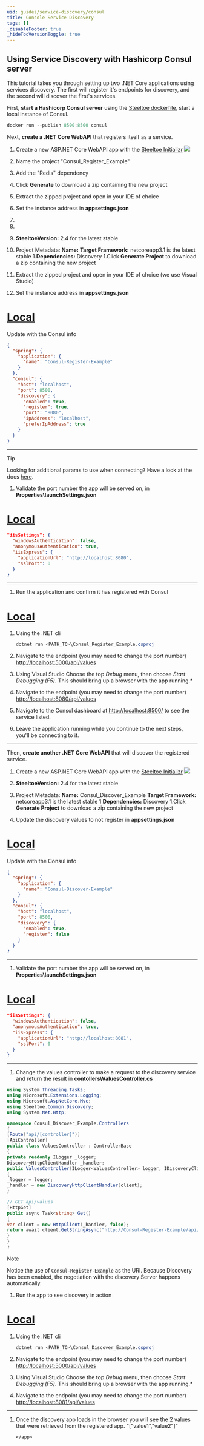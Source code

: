 ```yaml
---
uid: guides/service-discovery/consul
title: Console Service Discovery
tags: []
_disableFooter: true
_hideTocVersionToggle: true
---
```


## Using Service Discovery with Hashicorp Consul server

This tutorial takes you through setting up two .NET Core applications using services discovery. The first will register it's endpoints for discovery, and the second will discover the first's services.

First, **start a Hashicorp Consul server** using the [Steeltoe dockerfile](https://github.com/steeltoeoss/dockerfiles), start a local instance of Consul.

```powershell
docker run --publish 8500:8500 consul
```

Next, **create a .NET Core WebAPI** that registers itself as a service.

1. Create a new ASP.NET Core WebAPI app with the [Steeltoe Initializr](https://start.steeltoe.io)
   ![](~/guides/images/initializr/service-discovery.png)
1. Name the project "Consul_Register_Example"
1. Add the "Redis" dependency
1. Click **Generate** to download a zip containing the new project
1. Extract the zipped project and open in your IDE of choice
1. Set the instance address in **appsettings.json**
1.
1.
1. **SteeltoeVersion:** 2.4 for the latest stable
1. Project Metadata:
   **Name:**
   **Target Framework:** netcoreapp3.1 is the latest stable 1.**Dependencies:** Discovery
   1.Click **Generate Project** to download a zip containing the new project

1. Extract the zipped project and open in your IDE of choice (we use Visual Studio)
1. Set the instance address in **appsettings.json**

# [Local](#tab/local)

Update with the Consul info

```json
{
  "spring": {
    "application": {
      "name": "Consul-Register-Example"
    }
  },
  "consul": {
    "host": "localhost",
    "port": 8500,
    "discovery": {
      "enabled": true,
      "register": true,
      "port": "8080",
      "ipAddress": "localhost",
      "preferIpAddress": true
    }
  }
}
```

---

> [!TIP]
> Looking for additional params to use when connecting? Have a look at the docs [here](/service-discovery/docs).

1. Validate the port number the app will be served on, in **Properties\launchSettings.json**

# [Local](#tab/local)

```json
"iisSettings": {
  "windowsAuthentication": false,
  "anonymousAuthentication": true,
  "iisExpress": {
    "applicationUrl": "http://localhost:8080",
    "sslPort": 0
  }
}
```

---

1. Run the application and confirm it has registered with Consul

# [Local](#tab/local)

1. Using the .NET cli


    ```powershell
    dotnet run <PATH_TO>\Consul_Register_Example.csproj
    ```

1. Navigate to the endpoint (you may need to change the port number) [http://localhost:5000/api/values](http://localhost:5000/api/values)
1. Using Visual Studio
   Choose the top _Debug_ menu, then choose _Start Debugging (F5)_. This should bring up a browser with the app running.\*
1. Navigate to the endpoint (you may need to change the port number) [http://localhost:8080/api/values](http://localhost:8080/api/values)
1. Navigate to the Consol dashboard at [http://localhost:8500/](http://localhost:8500/) to see the service listed.
1. Leave the application running while you continue to the next steps, you'll be connecting to it.

---

Then, **create another .NET Core WebAPI** that will discover the registered service.

1. Create a new ASP.NET Core WebAPI app with the [Steeltoe Initializr](https://start.steeltoe.io)
   ![](~/guides/images/initializr/service-discovery.png)
1. **SteeltoeVersion:** 2.4 for the latest stable
1. Project Metadata:
   **Name:** Consul_Discover_Example
   **Target Framework:** netcoreapp3.1 is the latest stable 1.**Dependencies:** Discovery
   1.Click **Generate Project** to download a zip containing the new project

1. Update the discovery values to not register in **appsettings.json**

# [Local](#tab/local)

Update with the Consul info

```json
{
  "spring": {
    "application": {
      "name": "Consul-Discover-Example"
    }
  },
  "consul": {
    "host": "localhost",
    "port": 8500,
    "discovery": {
      "enabled": true,
      "register": false
    }
  }
}
```

---

1. Validate the port number the app will be served on, in **Properties\launchSettings.json**

# [Local](#tab/local)

```json
"iisSettings": {
  "windowsAuthentication": false,
  "anonymousAuthentication": true,
  "iisExpress": {
    "applicationUrl": "http://localhost:8081",
    "sslPort": 0
  }
}
```

---

1. Change the values controller to make a request to the discovery service and return the result in **contollers\ValuesController.cs**

```csharp
using System.Threading.Tasks;
using Microsoft.Extensions.Logging;
using Microsoft.AspNetCore.Mvc;
using Steeltoe.Common.Discovery;
using System.Net.Http;

namespace Consul_Discover_Example.Controllers
{
[Route("api/[controller]")]
[ApiController]
public class ValuesController : ControllerBase
{
private readonly ILogger _logger;
DiscoveryHttpClientHandler _handler;
public ValuesController(ILogger<ValuesController> logger, IDiscoveryClient client)
{
_logger = logger;
_handler = new DiscoveryHttpClientHandler(client);
}

// GET api/values
[HttpGet]
public async Task<string> Get()
{
var client = new HttpClient(_handler, false);
return await client.GetStringAsync("http://Consul-Register-Example/api/values");
}
}
}
```

> [!NOTE]
> Notice the use of `Consul-Register-Example` as the URI. Because Discovery has been enabled, the negotiation with the discovery Server happens automatically.

1. Run the app to see discovery in action

# [Local](#tab/local)

1. Using the .NET cli


    ```powershell
    dotnet run <PATH_TO>\Consul_Discover_Example.csproj
    ```

1. Navigate to the endpoint (you may need to change the port number) [http://localhost:5000/api/values](http://localhost:5000/api/values)
1. Using Visual Studio
   Choose the top _Debug_ menu, then choose _Start Debugging (F5)_. This should bring up a browser with the app running.\*
1. Navigate to the endpoint (you may need to change the port number) [http://localhost:8081/api/values](http://localhost:8081/api/values)

---

1.  Once the discovery app loads in the browser you will see the 2 values that were retrieved from the registered app.
    "["value1","value2"]"

        </app>
